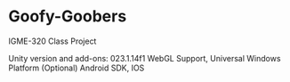 # Goofy-Goobers
IGME-320 Class Project

Unity version and add-ons: 023.1.14f1
WebGL Support,
Universal Windows Platform
(Optional) Android SDK, IOS
